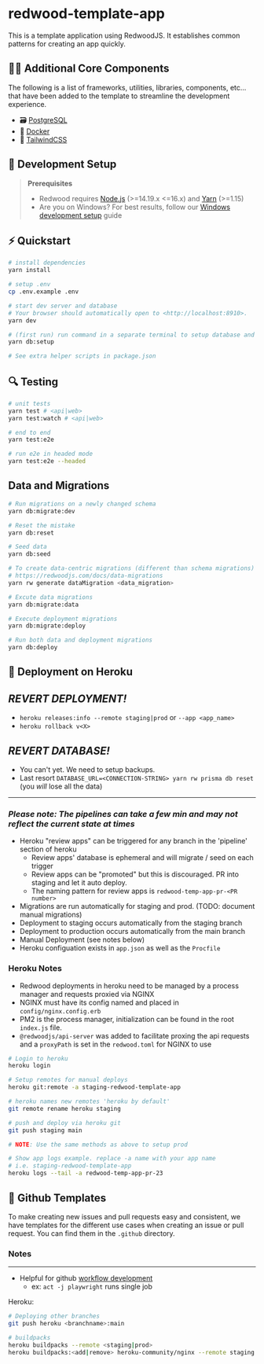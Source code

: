 # redwood-template-app

This is a template application using RedwoodJS. It establishes common patterns for creating an app quickly.

## 🧑‍💻 Additional Core Components

The following is a list of frameworks, utilities, libraries, components, etc... that have been added to the template to streamline the development experience.

- 🗃️ [PostgreSQL](https://www.postgresql.org/)
- 🚢 [Docker](https://www.docker.com/)
- 💄 [TailwindCSS](https://tailwindcss.com/)

## 🧱 Development Setup

> **Prerequisites**
>
> - Redwood requires [Node.js](https://nodejs.org/en/) (>=14.19.x <=16.x) and [Yarn](https://yarnpkg.com/) (>=1.15)
> - Are you on Windows? For best results, follow our [Windows development setup](https://redwoodjs.com/docs/how-to/windows-development-setup) guide

## ⚡️ Quickstart

```bash
# install dependencies
yarn install

# setup .env
cp .env.example .env

# start dev server and database
# Your browser should automatically open to <http://localhost:8910>.
yarn dev

# (first run) run command in a separate terminal to setup database and seed data
yarn db:setup

# See extra helper scripts in package.json

```

## 🔍 Testing

```bash
# unit tests
yarn test # <api|web>
yarn test:watch # <api|web>

# end to end
yarn test:e2e

# run e2e in headed mode
yarn test:e2e --headed
```

## Data and Migrations

```bash
# Run migrations on a newly changed schema
yarn db:migrate:dev

# Reset the mistake
yarn db:reset

# Seed data
yarn db:seed

# To create data-centric migrations (different than schema migrations)
# https://redwoodjs.com/docs/data-migrations
yarn rw generate dataMigration <data_migration>

# Excute data migrations
yarn db:migrate:data

# Execute deployment migrations
yarn db:migrate:deploy

# Run both data and deployment migrations
yarn db:deploy

```

## 🚀 Deployment on Heroku

## *REVERT DEPLOYMENT!*

- `heroku releases:info --remote staging|prod` or `--app <app_name>`
- `heroku rollback v<X>`

## *REVERT DATABASE!*

- You can't yet. We need to setup backups.
- Last resort `DATABASE_URL=<CONNECTION-STRING> yarn rw prisma db reset` (you *will* lose all the data)

---

### **Please note:* The pipelines can take a few min and may not reflect the current state at times*

- Heroku "review apps" can be triggered for any branch in the 'pipeline' section of heroku
  - Review apps' database is ephemeral and will migrate / seed on each trigger
  - Review apps can be "promoted" but this is discouraged. PR into staging and let it auto deploy.
  - The naming pattern for review apps is `redwood-temp-app-pr-<PR number>`
- Migrations are run automatically for staging and prod. (TODO: document manual migrations)
- Deployment to staging occurs automatically from the staging branch
- Deployment to production occurs automatically from the main branch
- Manual Deployment (see notes below)
- Heroku configuation exists in `app.json` as well as the `Procfile`

### Heroku Notes

- Redwood deployments in heroku need to be managed by a process manager and requests proxied via NGINX
- NGINX must have its config named and placed in `config/nginx.config.erb`
- PM2 is the process manager, initialization can be found in the root `index.js` file.
- `@redwoodjs/api-server` was added to facilitate proxing the api requests and a `proxyPath` is set in the `redwood.toml` for NGINX to use

```bash
# Login to heroku
heroku login

# Setup remotes for manual deploys
heroku git:remote -a staging-redwood-template-app

# heroku names new remotes 'heroku by default'
git remote rename heroku staging

# push and deploy via heroku git
git push staging main

# NOTE: Use the same methods as above to setup prod

# Show app logs example. replace -a name with your app name
# i.e. staging-redwood-template-app
heroku logs --tail -a redwood-temp-app-pr-23

```

## 📄 Github Templates

To make creating new issues and pull requests easy and consistent, we have templates for the different use cases when creating an issue or pull request. You can find them in the `.github` directory.

### Notes

---

- Helpful for github [workflow development](https://github.com/nektos/act)
  - ex: `act -j playwright` runs single job

Heroku:

```bash
# Deploying other branches
git push heroku <branchname>:main

# buildpacks
heroku buildpacks --remote <staging|prod>
heroku buildpacks:<add|remove> heroku-community/nginx --remote staging


```
